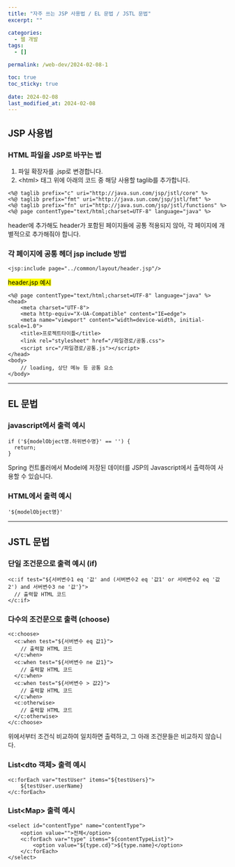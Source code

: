 ```yaml
---
title: "자주 쓰는 JSP 사용법 / EL 문법 / JSTL 문법"
excerpt: ""

categories:
  - 웹 개발
tags:
  - []

permalink: /web-dev/2024-02-08-1

toc: true
toc_sticky: true
 
date: 2024-02-08
last_modified_at: 2024-02-08
---
```


## JSP 사용법

### HTML 파일을 JSP로 바꾸는 법
1) 파일 확장자를 .jsp로 변경합니다.  
2) \<html> 태그 위에 아래의 코드 중 해당 사용할 taglib를 추가합니다.
```
<%@ taglib prefix="c" uri="http://java.sun.com/jsp/jstl/core" %>
<%@ taglib prefix="fmt" uri="http://java.sun.com/jsp/jstl/fmt" %>
<%@ taglib prefix="fn" uri="http://java.sun.com/jsp/jstl/functions" %>
<%@ page contentType="text/html;charset=UTF-8" language="java" %>
```
header에 추가해도 header가 포함된 페이지들에 공통 적용되지 않아, 각 페이지에 개별적으로 추가해줘야 합니다.

### 각 페이지에 공통 헤더 jsp include 방법
```
<jsp:include page="../common/layout/header.jsp"/>
```

<mark>header.jsp 예시</mark>
```
<%@ page contentType="text/html;charset=UTF-8" language="java" %>
<head>
    <meta charset="UTF-8">
    <meta http-equiv="X-UA-Compatible" content="IE=edge">
    <meta name="viewport" content="width=device-width, initial-scale=1.0">
    <title>프로젝트타이틀</title>
    <link rel="stylesheet" href="/파일경로/공통.css">
    <script src="/파일경로/공통.js"></script>
</head>
<body>
	// loading, 상단 메뉴 등 공통 요소
</body>
```

---

## EL 문법

### javascript에서 출력 예시
```
if ('${modelObject명.하위변수명}' == '') {
  return;
}
```
Spring 컨트롤러에서 Model에 저장된 데이터를 JSP의 Javascript에서 출력하여 사용할 수 있습니다.

### HTML에서 출력 예시
```
'${modelObject명}'
```

---

## JSTL 문법

### 단일 조건문으로 출력 예시 (if)
```
<c:if test="${서버변수1 eq '값' and (서버변수2 eq '값1' or 서버변수2 eq '값2') and 서버변수3 ne '값'}">
  // 출력할 HTML 코드
</c:if>
```

### 다수의 조건문으로 출력 (choose)
```
<c:choose>
  <c:when test="${서버변수 eq 값1}">
    // 출력할 HTML 코드
  </c:when>
  <c:when test="${서버변수 ne 값1}">
    // 출력할 HTML 코드
  </c:when>
  <c:when test="${서버변수 > 값2}">
    // 출력할 HTML 코드
  </c:when>
  <c:otherwise>
    // 출력할 HTML 코드
  </c:otherwise>
</c:choose>
```
위에서부터 조건식 비교하여 일치하면 출력하고, 그 아래 조건문들은 비교하지 않습니다.

### List\<dto 객체> 출력 예시
```
<c:forEach var="testUser" items="${testUsers}">
    ${testUser.userName}
</c:forEach>
```

### List\<Map> 출력 예시
```
<select id="contentType" name="contentType">
    <option value="">전체</option>
    <c:forEach var="type" items="${contentTypeList}">
        <option value="${type.cd}">${type.name}</option>
    </c:forEach>
</select>
```